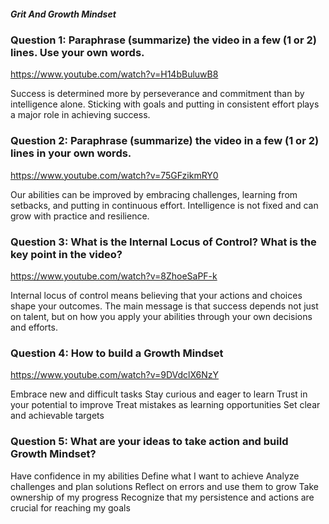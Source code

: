 ##### Grit And Growth Mindset


### Question 1: Paraphrase (summarize) the video in a few (1 or 2) lines. Use your own words.

https://www.youtube.com/watch?v=H14bBuluwB8


Success is determined more by perseverance and commitment than by intelligence alone. Sticking with goals and putting in consistent effort plays a major role in achieving success.

### Question 2: Paraphrase (summarize) the video in a few (1 or 2) lines in your own words.

https://www.youtube.com/watch?v=75GFzikmRY0


Our abilities can be improved by embracing challenges, learning from setbacks, and putting in continuous effort. Intelligence is not fixed and can grow with practice and resilience.

### Question 3: What is the Internal Locus of Control? What is the key point in the video?

https://www.youtube.com/watch?v=8ZhoeSaPF-k


Internal locus of control means believing that your actions and choices shape your outcomes. The main message is that success depends not just on talent, but on how you apply your abilities through your own decisions and efforts.

### Question 4: How to build a Growth Mindset

https://www.youtube.com/watch?v=9DVdclX6NzY


Embrace new and difficult tasks
Stay curious and eager to learn
Trust in your potential to improve
Treat mistakes as learning opportunities
Set clear and achievable targets

### Question 5: What are your ideas to take action and build Growth Mindset?


Have confidence in my abilities
Define what I want to achieve
Analyze challenges and plan solutions
Reflect on errors and use them to grow
Take ownership of my progress
Recognize that my persistence and actions are crucial for reaching my goals